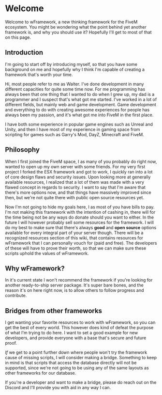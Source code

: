 # Welcome
Welcome to wFramework, a new thinking framework for the FiveM ecosystem. You might be wondering what the point behind yet another framework is, and why you should use it? Hopefully I'll get to most of that on this page.

## Introduction
I'm going to start off by introducing myself, so that you have some background on me and hopefully why I think I'm capable of creating a framework that's worth your time.

Hi, most people refer to me as Walter. I've done development in many different capacities for quite some time now. For me programming has always been that one thing that I wanted to do when I grew up, my dad is a programmer and I suspect that's what got me started. I've worked in a lot of different fields, but mainly web and game development. Game development and everything to do with creating awesome experiences for people has always been my passion, and it's what got me into FiveM in the first place.

I have both some experience in popular game engines such as Unreal and Unity, and then I have most of my experience in gaming space from scripting for games such as Garry's Mod, DayZ, Minecraft and FiveM.

## Philosophy
When I first joined the FiveM space, I as many of you probably do right now, wanted to open up my own server with some friends. For my very first project I forked the ESX framework and got to work, I quickly ran into a lot of core design flaws and security issues. Upon looking more at generally available resources, I realized that a lot of them was made with a very flawed concept in regards to security. I want to say that I'm aware that there's more options now, and that things have massively improved since then, but we're not quite there with public open source resources yet.

Now I'm not going to hide my goals here, I as most of you have bills to pay. I'm not making this framework with the intention of cashing in, there will for the time being not be any ways do donate should you want to either. In the future I will however probably sell some resources for the framework. I will do my best to make sure that there's always **good** and **open source** options available for every integral part of your server though. There will be a recognized resources section of this wiki, that contains resources for wFramework that I can personally vouch for (paid and free). The developers of these will have to prove their worth, so that we can make sure these scripts uphold the values of wFramework.

## Why wFramework?
In it's current state I won't recommend the framework if you're looking for another ready-to-ship server package. It's super bare bones, and the reason it's on here right now, is to allow others to follow progress and contribute.

## Bridges from other frameworks
I get wanting your favorite resources to work with wFramework, so you can get the best of every world. This however does kind of defeat the purpose of what I'm trying to do here. I want to set a good example for new developers, and provide everyone with a base that's secure and future proof.

*If* we get to a point further down where people won't try the framework cause of missing scripts, I will consider making a bridge. Something to keep in mind is that scripts that access the database directly will not be supported, since we're not going to be using any of the same layouts as other frameworks for our database.

If you're a developer and want to make a bridge, please do reach out on the Discord and I'll provide you with aid in any way I can.